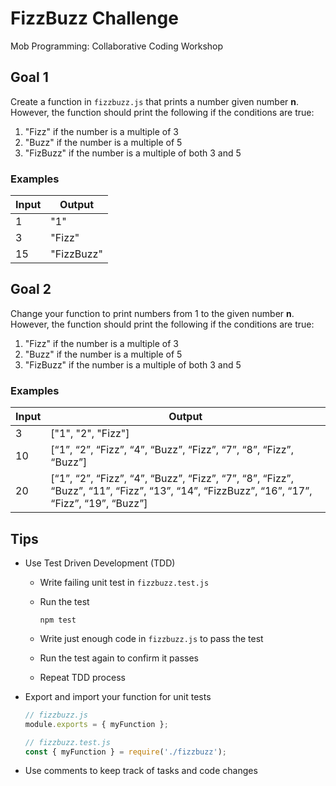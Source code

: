 # FizzBuzz Challenge

Mob Programming: Collaborative Coding Workshop

## Goal 1

Create a function in `fizzbuzz.js` that prints a number given number **n**. However, the function should print the following if the conditions are true:

1. "Fizz" if the number is a multiple of 3
2. "Buzz" if the number is a multiple of 5
3. "FizBuzz" if the number is a multiple of both 3 and 5

### Examples

| Input | Output     |
| ----- | ---------- |
| 1     | "1"        |
| 3     | "Fizz"     |
| 15    | "FizzBuzz" |

## Goal 2

Change your function to print numbers from 1 to the given number **n**. However, the function should print the following if the conditions are true:

1. "Fizz" if the number is a multiple of 3
2. "Buzz" if the number is a multiple of 5
3. "FizBuzz" if the number is a multiple of both 3 and 5

### Examples

| Input | Output                                                                                                                                    |
| ----- | ----------------------------------------------------------------------------------------------------------------------------------------- |
| 3     | ["1", "2", "Fizz"]                                                                                                                        |
| 10    | [“1”, “2”, “Fizz”, “4”, “Buzz”, “Fizz”, “7”, “8”, “Fizz”, “Buzz”]                                                                         |
| 20    | [“1”, “2”, “Fizz”, “4”, “Buzz”, “Fizz”, “7”, “8”, “Fizz”, “Buzz”, “11”, “Fizz”, “13”, “14”, “FizzBuzz”, “16”, “17”, “Fizz”, “19”, “Buzz”] |

## Tips

-   Use Test Driven Development (TDD)

    -   Write failing unit test in `fizzbuzz.test.js`
    -   Run the test

        ```shell
        npm test
        ```

    -   Write just enough code in `fizzbuzz.js` to pass the test
    -   Run the test again to confirm it passes
    -   Repeat TDD process

-   Export and import your function for unit tests

    ```js
    // fizzbuzz.js
    module.exports = { myFunction };
    ```

    ```js
    // fizzbuzz.test.js
    const { myFunction } = require('./fizzbuzz');
    ```

-   Use comments to keep track of tasks and code changes
